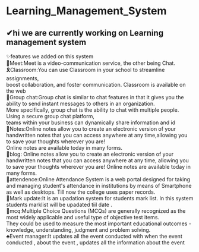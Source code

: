 # Learning_Management_System
## ✔hi we are currently working on Learning management system          
✨features we added on this system <br> 
🎈Meet:Meet is a video-communication service, the other being  Chat.<br>
🎗Classroom:You can use Classroom in your school to streamline assignments, <br>
boost collaboration, and foster communication. Classroom is available on the web <br>
🎊Group chat:Group chat is similar to chat features in that it gives you the ability to send instant messages to others in an organization.<br>
More specifically, group chat is the ability to chat with multiple people. Using a secure group chat platform,<br>
teams within your business can dynamically share information and id<br>
🎠Notes:Online notes allow you to create an electronic version of your handwritten notes that you can access anywhere at any time,allowing you to save your thoughts wherever you are!<br>
Online notes are available today in many forms.<br>
🧨blog: Online notes allow you to create an electronic version of your handwritten notes that you can access anywhere at any time, 
allowing you to save your thoughts wherever you are! Online notes are available today in many forms.<br>
💍attendence:Online Attendance System is a web portal designed for taking and managing student's attendance in institutions by means of Smartphone as well as desktops. 
Till now the college uses paper records.<br>
🎨Mark update:It is an upadation system for students mark list. In this system students marklist will be upadated tiil date . <br>
💎mcq:Multiple Choice Questions (MCQs) are generally recognized as the most widely applicable and useful type of objective test items.<br>
They could be used to measure the most important educational outcomes - knowledge, understanding, judgment and problem solving.<br>
♣Event manager:It updates all the event conducted with when the event conducted , about the event , updates all the information about the event<br>

